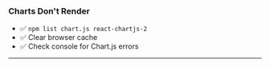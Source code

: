 ### Charts Don't Render

- ✅ `npm list chart.js react-chartjs-2`
- ✅ Clear browser cache
- ✅ Check console for Chart.js errors

---
